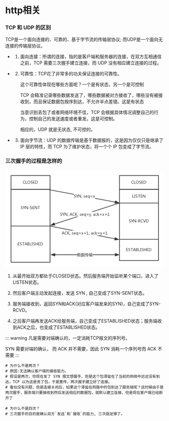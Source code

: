 # http相关

### TCP 和 UDP 的区别
TCP是一个面向连接的、可靠的、基于字节流的传输层协议; 而UDP是一个面向无连接的传输层协议。

* 1. 面向连接：所谓的连接，指的是客户端和服务器的连接，在双方互相通信之前，TCP 需要三次握手建立连接，而 UDP 没有相应建立连接的过程。
* 2. 可靠性：TCP花了非常多的功夫保证连接的可靠性。
     
     这个可靠性体现在哪些方面呢？一个是有状态，另一个是可控制
     
     TCP 会精准记录哪些数据发送了，哪些数据被对方接收了，哪些没有被接收到，而且保证数据包按序到达，不允许半点差错。这是有状态
     
     当意识到丢包了或者网络环境不佳，TCP 会根据具体情况调整自己的行为，控制自己的发送速度或者重发。这是可控制。

     相应的，UDP 就是无状态, 不可控的。
    
* 3. 面向字节流：UDP 的数据传输是基于数据报的，这是因为仅仅只是继承了 IP 层的特性，而 TCP 为了维护状态，将一个个 IP 包变成了字节流。  
    
 
### 三次握手的过程是怎样的

<div style="text-align: left">
  <img src="../../images/http/http01.jpg" />
</div>

1. 从最开始双方都处于CLOSED状态。然后服务端开始监听某个端口，进入了LISTEN状态。

2. 然后客户端主动发起连接，发送 SYN , 自己变成了SYN-SENT状态。

3. 服务端接收到，返回SYN和ACK(对应客户端发来的SYN)，自己变成了SYN-RCVD。

4. 之后客户端再发送ACK给服务端，自己变成了ESTABLISHED状态；服务端收到ACK之后，也变成了ESTABLISHED状态。

::: warning
凡是需要对端确认的，一定消耗TCP报文的序列号。

SYN 需要对端的确认， 而 ACK 并不需要，因此 SYN 消耗一个序列号而 ACK 不需要
:::

```shell
# 为什么不是两次？
# 原因:无法确认客户端的接收能力。
# 假设是两次，你现在发了 SYN 报文想握手，但是这个包滞留在了当前的网络中迟迟没有到达，TCP 以为这是丢了包，于是重传，两次握手建立好了连接。
# 看似没有问题，但是连接关闭后，如果这个滞留在网路中的包到达了服务端呢？这时候由于是两次握手，服务端只要接收到然后发送相应的数据包，就默认建立连接，但是现在客户端已经断开了

# 为什么不是四次？
# 三次握手的目的是确认双方`发送`和`接收`的能力, 三次就足够了。
```






